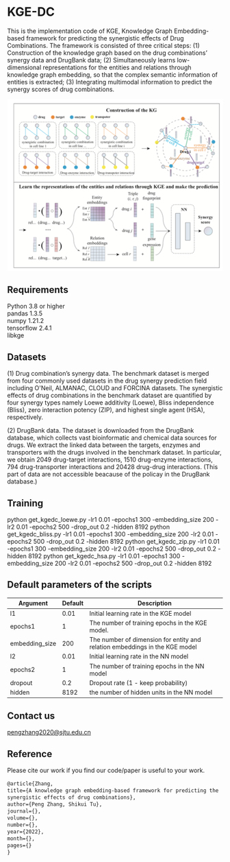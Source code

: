 # KGE-DC
This is the implementation code of KGE, Knowledge Graph Embedding-based framework for predicting the synergistic effects of Drug Combinations. The framework is consisted of three critical steps: (1) Construction of the knowledge graph based on the drug combinations’ synergy data and DrugBank data; (2) Simultaneously learns low-dimensional representations for the entities and relations through knowledge graph embedding, so that the complex semantic information of entities is extracted; (3) Integrating multimodal information to predict the synergy scores of drug combinations. 

![the schematic of KGE-DC](./fig1.png)

## Requirements
Python 3.8 or higher  
pandas 1.3.5  
numpy 1.21.2  
tensorflow 2.4.1    
libkge

## Datasets
(1) Drug combination’s synergy data. The benchmark dataset is merged from four commonly used datasets in the drug synergy prediction field including O'Neil, ALMANAC, CLOUD and FORCINA datasets. The synergistic effects of drug combinations in the benchmark dataset are quantified by four synergy types namely Loewe additivity (Loewe), Bliss independence (Bliss), zero interaction potency (ZIP), and highest single agent (HSA), respectively. 

(2) DrugBank data. The dataset is downloaded from the DrugBank database, which collects vast bioinformatic and chemical data sources for drugs. We extract the linked data between the targets, enzymes and transporters with the drugs involved in the benchmark dataset. In particular, we obtain 2049 drug-target interactions, 1510 drug-enzyme interactions, 794 drug-transporter interactions and 20428 drug-drug interactions. (This part of data are not accessible beacause of the policay in the DrugBank database.)



## Training
python get_kgedc_loewe.py -lr1 0.01 -epochs1 300 -embedding_size 200  -lr2 0.01 -epochs2 500 -drop_out 0.2 -hidden 8192
python get_kgedc_bliss.py -lr1 0.01 -epochs1 300 -embedding_size 200  -lr2 0.01 -epochs2 500 -drop_out 0.2 -hidden 8192
python get_kgedc_zip.py -lr1 0.01 -epochs1 300 -embedding_size 200  -lr2 0.01 -epochs2 500 -drop_out 0.2 -hidden 8192
python get_kgedc_hsa.py -lr1 0.01 -epochs1 300 -embedding_size 200  -lr2 0.01 -epochs2 500 -drop_out 0.2 -hidden 8192

## Default parameters of the scripts
|Argument|Default|Description|
|---|---|----|
| l1|  0.01|  Initial learning rate in the KGE model|
| epochs1 |  1|  The number of training epochs in the KGE model. |
| embedding_size |  200|  The number of dimension for entity and relation embeddings in the KGE model|
| l2|  0.01|  Initial learning rate in the NN model|
| epochs2 |  1|  The number of training epochs in the NN model|
| dropout|  0.2|  Dropout rate (1 - keep probability) |
| hidden |  8192|  the number of hidden units in the NN model |


## Contact us
pengzhang2020@sjtu.edu.cn

## Reference
Please cite our work if you find our code/paper is useful to your work.

```   
@article{Zhang, 
title={A knowledge graph embedding-based framework for predicting the synergistic effects of drug combinations}, 
author={Peng Zhang, Shikui Tu}, 
journal={}, 
volume={}, 
number={}, 
year={2022}, 
month={}, 
pages={} 
}
```
